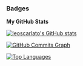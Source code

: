 
### Badges

<b>My GitHub Stats</b>

<a href="http://www.github.com/leoscarlato"><img src="https://github-readme-stats.vercel.app/api?username=leoscarlato&show_icons=true&hide=issues,&count_private=true&title_color=0891b2&text_color=ffffff&icon_color=0891b2&bg_color=1c1917&hide_border=true&show_icons=true" alt="leoscarlato's GitHub stats" /></a>

<a href="http://www.github.com/leoscarlato"><img src="https://github-readme-activity-graph.cyclic.app/graph?username=leoscarlato&bg_color=1c1917&color=ffffff&line=0891b2&point=ffffff&area_color=1c1917&area=true&hide_border=true&custom_title=GitHub%20Commits%20Graph" alt="GitHub Commits Graph" /></a>

<a href="https://github.com/leoscarlato" align="left"><img src="https://github-readme-stats.vercel.app/api/top-langs/?username=leoscarlato&langs_count=10&title_color=0891b2&text_color=ffffff&icon_color=0891b2&bg_color=1c1917&hide_border=true&locale=en&custom_title=Top%20%Languages" alt="Top Languages" /></a>
